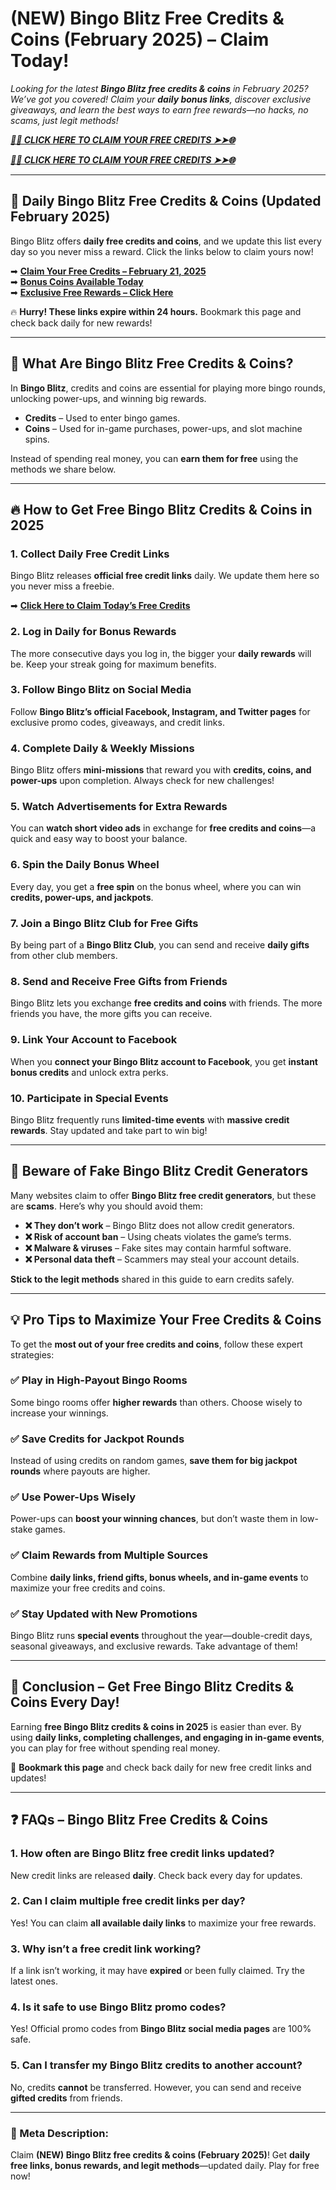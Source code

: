 # **(NEW) Bingo Blitz Free Credits & Coins (February 2025) – Claim Today!**  

*Looking for the latest **Bingo Blitz free credits & coins** in February 2025? We’ve got you covered! Claim your **daily bonus links**, discover exclusive giveaways, and learn the best ways to earn free rewards—no hacks, no scams, just legit methods!*  


***[🌟✨ CLICK HERE TO CLAIM YOUR FREE CREDITS ➤➤🌐](https://rosofferzone.com/bingo%20blitz%20credits)***


***[🌟✨ CLICK HERE TO CLAIM YOUR FREE CREDITS ➤➤🌐](https://rosofferzone.com/bingo%20blitz%20credits)***


---

## **🎁 Daily Bingo Blitz Free Credits & Coins (Updated February 2025)**  

Bingo Blitz offers **daily free credits and coins**, and we update this list every day so you never miss a reward. Click the links below to claim yours now!  

➡ **[Claim Your Free Credits – February 21, 2025](#)**  
➡ **[Bonus Coins Available Today](#)**  
➡ **[Exclusive Free Rewards – Click Here](#)**  

🔥 **Hurry! These links expire within 24 hours.** Bookmark this page and check back daily for new rewards!  

---

## **🧐 What Are Bingo Blitz Free Credits & Coins?**  

In **Bingo Blitz**, credits and coins are essential for playing more bingo rounds, unlocking power-ups, and winning big rewards.  

- **Credits** – Used to enter bingo games.  
- **Coins** – Used for in-game purchases, power-ups, and slot machine spins.  

Instead of spending real money, you can **earn them for free** using the methods we share below.  

---

## **🔥 How to Get Free Bingo Blitz Credits & Coins in 2025**  

### **1. Collect Daily Free Credit Links**  
Bingo Blitz releases **official free credit links** daily. We update them here so you never miss a freebie.  

➡ **[Click Here to Claim Today’s Free Credits](#)**  

### **2. Log in Daily for Bonus Rewards**  
The more consecutive days you log in, the bigger your **daily rewards** will be. Keep your streak going for maximum benefits.  

### **3. Follow Bingo Blitz on Social Media**  
Follow **Bingo Blitz’s official Facebook, Instagram, and Twitter pages** for exclusive promo codes, giveaways, and credit links.  

### **4. Complete Daily & Weekly Missions**  
Bingo Blitz offers **mini-missions** that reward you with **credits, coins, and power-ups** upon completion. Always check for new challenges!  

### **5. Watch Advertisements for Extra Rewards**  
You can **watch short video ads** in exchange for **free credits and coins**—a quick and easy way to boost your balance.  

### **6. Spin the Daily Bonus Wheel**  
Every day, you get a **free spin** on the bonus wheel, where you can win **credits, power-ups, and jackpots**.  

### **7. Join a Bingo Blitz Club for Free Gifts**  
By being part of a **Bingo Blitz Club**, you can send and receive **daily gifts** from other club members.  

### **8. Send and Receive Free Gifts from Friends**  
Bingo Blitz lets you exchange **free credits and coins** with friends. The more friends you have, the more gifts you can receive.  

### **9. Link Your Account to Facebook**  
When you **connect your Bingo Blitz account to Facebook**, you get **instant bonus credits** and unlock extra perks.  

### **10. Participate in Special Events**  
Bingo Blitz frequently runs **limited-time events** with **massive credit rewards**. Stay updated and take part to win big!  

---

## **🚨 Beware of Fake Bingo Blitz Credit Generators**  

Many websites claim to offer **Bingo Blitz free credit generators**, but these are **scams**. Here’s why you should avoid them:  

- **❌ They don’t work** – Bingo Blitz does not allow credit generators.  
- **❌ Risk of account ban** – Using cheats violates the game’s terms.  
- **❌ Malware & viruses** – Fake sites may contain harmful software.  
- **❌ Personal data theft** – Scammers may steal your account details.  

**Stick to the legit methods** shared in this guide to earn credits safely.  

---

## **💡 Pro Tips to Maximize Your Free Credits & Coins**  

To get the **most out of your free credits and coins**, follow these expert strategies:  

### **✅ Play in High-Payout Bingo Rooms**  
Some bingo rooms offer **higher rewards** than others. Choose wisely to increase your winnings.  

### **✅ Save Credits for Jackpot Rounds**  
Instead of using credits on random games, **save them for big jackpot rounds** where payouts are higher.  

### **✅ Use Power-Ups Wisely**  
Power-ups can **boost your winning chances**, but don’t waste them in low-stake games.  

### **✅ Claim Rewards from Multiple Sources**  
Combine **daily links, friend gifts, bonus wheels, and in-game events** to maximize your free credits and coins.  

### **✅ Stay Updated with New Promotions**  
Bingo Blitz runs **special events** throughout the year—double-credit days, seasonal giveaways, and exclusive rewards. Take advantage of them!  

---

## **📌 Conclusion – Get Free Bingo Blitz Credits & Coins Every Day!**  

Earning **free Bingo Blitz credits & coins in 2025** is easier than ever. By using **daily links, completing challenges, and engaging in in-game events**, you can play for free without spending real money.  

📌 **Bookmark this page** and check back daily for new free credit links and updates!  

---

## **❓ FAQs – Bingo Blitz Free Credits & Coins**  

### **1. How often are Bingo Blitz free credit links updated?**  
New credit links are released **daily**. Check back every day for updates.  

### **2. Can I claim multiple free credit links per day?**  
Yes! You can claim **all available daily links** to maximize your free rewards.  

### **3. Why isn’t a free credit link working?**  
If a link isn’t working, it may have **expired** or been fully claimed. Try the latest ones.  

### **4. Is it safe to use Bingo Blitz promo codes?**  
Yes! Official promo codes from **Bingo Blitz social media pages** are 100% safe.  

### **5. Can I transfer my Bingo Blitz credits to another account?**  
No, credits **cannot** be transferred. However, you can send and receive **gifted credits** from friends.  

---

### **📌 Meta Description:**  
Claim **(NEW) Bingo Blitz free credits & coins (February 2025)**! Get **daily free links, bonus rewards, and legit methods**—updated daily. Play for free now!
